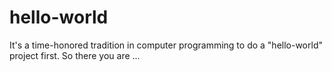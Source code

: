 # hello-world
It's a time-honored tradition in computer programming to do a "hello-world" project first.
So there you are ...
